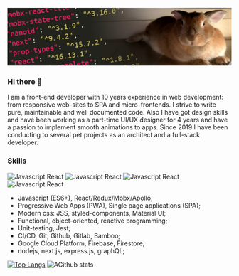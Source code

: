 
![Cover of my profile](https://github.com/Carduelis/Carduelis/blob/master/profile_cover.jpg)

### Hi there 👋

I am a front-end developer with 10 years experience in web development: from responsive web-sites to SPA and micro-frontends.
I strive to write pure, maintainable and well documented code. 
Also I have got design skills and have been working as a part-time UI/UX designer for 4 years and have a passion to implement smooth animations to apps.
Since 2019 I have been conducting to several pet projects as an architect and a full-stack developer.

### Skills

![Javascript React](https://img.shields.io/badge/Javascript-React-13CDD3) ![Javascript React](https://img.shields.io/badge/Javascript-Redux-13D3AD) ![Javascript React](https://img.shields.io/badge/Javascript-Mobx-D37613) ![Javascript React](https://img.shields.io/badge/Javascript-Apollo-1370D3)

- Javascript (ES6+), React/Redux/Mobx/Apollo;
- Progressive Web Apps (PWA), Single page applications (SPA);
- Modern css: JSS, styled-components, Material UI;
- Functional, object-oriented, reactive programming;
- Unit-testing, Jest;
- CI/CD, Git, Github, Gitlab, Bamboo;
- Google Cloud Platform, Firebase, Firestore;
- nodejs, next.js, express.js, graphQL;

[![Top Langs](https://github-readme-stats.vercel.app/api/top-langs/?username=Carduelis)](https://github.com/Carduelis/github-readme-stats) ![AGithub stats](https://github-readme-stats.vercel.app/api?username=carduelis&show_icons=true&theme=default)

<!--
**Carduelis/Carduelis** is a ✨ _special_ ✨ repository because its `README.md` (this file) appears on your GitHub profile.

Here are some ideas to get you started:

- 🔭 I’m currently working on ...
- 🌱 I’m currently learning ...
- 👯 I’m looking to collaborate on ...
- 🤔 I’m looking for help with ...
- 💬 Ask me about ...
- 📫 How to reach me: ...
- 😄 Pronouns: ...
- ⚡ Fun fact: ...
-->

